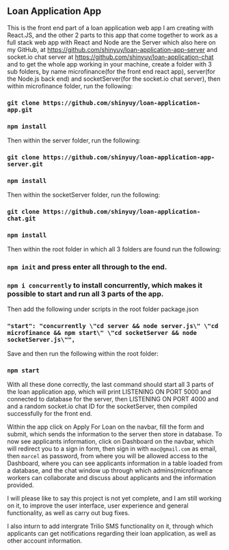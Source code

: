 ## Loan Application App

This is the front end part of a loan application web app I am creating with React.JS, and the other 2 parts to this app that come together to work as a full stack web app with React and Node are the Server which also here on my GitHub, at https://github.com/shinyuy/loan-application-app-server and socket.io chat server at https://github.com/shinyuy/loan-application-chat and to get the whole app working in your machine, create a folder with 3 sub folders, by name microfinance(for the front end react app), server(for the Node.js back end) and socketServer(for the socket.io chat server), then within microfinance folder, run the following:

### `git clone https://github.com/shinyuy/loan-application-app.git`
### `npm install`
 
Then within the server folder, run the following:
### `git clone https://github.com/shinyuy/loan-application-app-server.git`
### `npm install`

Then within the socketServer folder, run the following:
### `git clone https://github.com/shinyuy/loan-application-chat.git`
### `npm install`

Then within the root folder in which all 3 folders are found run the following:
### `npm init` and press enter all through to the end.
### `npm i concurrently` to install concurrently, which makes it possible to start and run all 3 parts of the app.
Then add the following under scripts in the root folder package.json
### `"start": "concurrently \"cd server && node server.js\" \"cd microfinance && npm start\" \"cd socketServer && node socketServer.js\"",`
Save and then run the following within the root folder:
### `npm start`
With all these done correctly, the last command should start all 3 parts of the loan application app, which will print LISTENING ON PORT 5000 and connected to database for the server, then LISTENING ON PORT 4000 and and a random socket.io chat ID for the socketServer, then compiled successfully for the front end.

Within the app click on Apply For Loan on the navbar, fill the form and submit, which sends the information to the server then store in database. To now see applicants information, click on Dashboard on the navbar, which will redirect you to a sign in form, then sign in with `mac@gmail.com` as email, then `marcel` as password, from where you will be allowed access to the Dashboard, where you can see applicants information in a table loaded from a database, and the chat window up through which admins(microfinance workers can collaborate and discuss about applicants and the information provided.

I will please like to say this project is not yet complete, and I am still working on it, to improve the user interface, user experience and general functionality, as well as carry out bug fixes.

I also inturn to add intergrate Trilio SMS functionality on it, through which applicants can get notifications regarding their loan application, as well as other account information.

